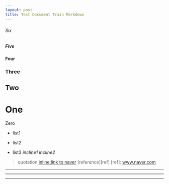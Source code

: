 ```yaml
---
layout: post
title: Test Document Train Markdown  
---
```


###### Six
##### Five
#### Four
### Three
## Two
# One
Zero

- list1
+ list2
* list3
*incline1*
_incline2_
>quotation
[inline:link to naver](www.nvaer.com)
[reference][ref]
[ref]: www.naver.com
---
***
___


